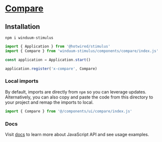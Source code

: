 # [Compare](https://winduum.dev/docs/components/compare.html)

## Installation
```shell
npm i winduum-stimulus
```

```js
import { Application } from '@hotwired/stimulus'
import { Compare } from 'winduum-stimulus/components/compare/index.js'

const application = Application.start()

application.register('x-compare', Compare)
```

### Local imports
By default, imports are directly from `npm` so you can leverage updates.
Alternatively, you can also copy and paste the code from this directory to your project and remap the imports to local.

```js
import { Compare } from '@/components/ui/compare/index.js'
```

### Docs
Visit [docs](https://winduum.dev/docs/components/compare.html) to learn more about JavaScript API and see usage examples.
